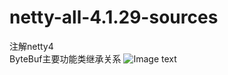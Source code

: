 # netty-all-4.1.29-sources
注解netty4 <br>
ByteBuf主要功能类继承关系
![Image text](picture_warehouse/ByteBuf主要功能类继承关系图.png)